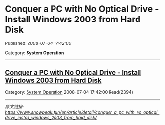 # Conquer a PC with No Optical Drive - Install Windows 2003 from Hard Disk

Published: *2008-07-04 17:42:00*

Category: __System Operation__

---------

## [Conquer a PC with No Optical Drive - Install Windows 2003 from Hard Disk](/en/article/detail/conquer_a_pc_with_no_optical_drive_install_windows_2003_from_hard_disk/)

Category: [System Operation](/en/article/category/system_operation/) 2008-07-04 17:42:00 Read(2394)


---
*原文链接: https://www.snowpeak.fun/en/article/detail/conquer_a_pc_with_no_optical_drive_install_windows_2003_from_hard_disk/*
